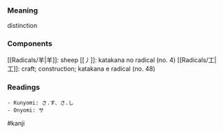 ### Meaning

distinction

### Components

[[Radicals/羊|羊]]: sheep [[丿]]: katakana no radical (no. 4) [[Radicals/工|工]]: craft; construction; katakana e radical (no. 48)

### Readings

```
- Kunyomi: さ.す、さ.し
- Onyomi: サ
```

#kanji
